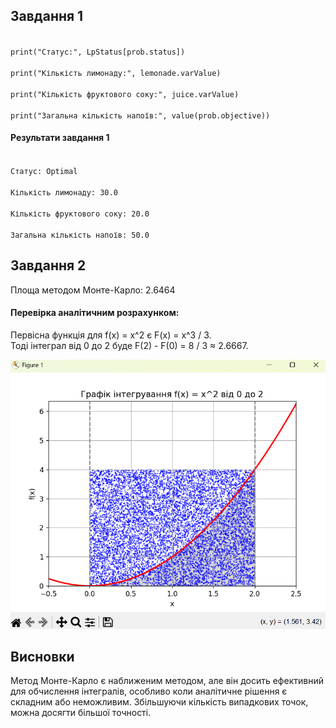 <h2>Завдання 1</h2>
<code>
print("Статус:", LpStatus[prob.status])<br>
print("Кількість лимонаду:", lemonade.varValue)<br>
print("Кількість фруктового соку:", juice.varValue)<br>
print("Загальна кількість напоїв:", value(prob.objective))
</code>
<h4>Результати завдання 1</h4>
<code>
Статус: Optimal<br>
Кількість лимонаду: 30.0<br>
Кількість фруктового соку: 20.0<br>
Загальна кількість напоїв: 50.0
</code>
<h2>Завдання 2</h2>
Площа методом Монте-Карло: 2.6464 <br>
<h4>Перевірка аналітичним розрахунком:</h4>

Первісна функція для f(x) = x^2 є F(x) = x^3 / 3. <br>
Тоді інтеграл від 0 до 2 буде F(2) - F(0) = 8 / 3 ≈ 2.6667.

<img src="image.png" alt="alt text">
<h2>Висновки</h2>
Метод Монте-Карло є наближеним методом, але він досить ефективний для обчислення інтегралів, особливо коли аналітичне рішення є складним або неможливим. Збільшуючи кількість випадкових точок, можна досягти більшої точності.